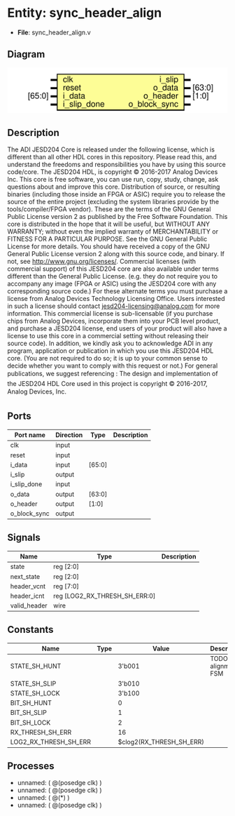 # Entity: sync_header_align

- **File**: sync_header_align.v
## Diagram

![Diagram](sync_header_align.svg "Diagram")
## Description

The ADI JESD204 Core is released under the following license, which is
 different than all other HDL cores in this repository.
 Please read this, and understand the freedoms and responsibilities you have
 by using this source code/core.
 The JESD204 HDL, is copyright © 2016-2017 Analog Devices Inc.
 This core is free software, you can use run, copy, study, change, ask
 questions about and improve this core. Distribution of source, or resulting
 binaries (including those inside an FPGA or ASIC) require you to release the
 source of the entire project (excluding the system libraries provide by the
 tools/compiler/FPGA vendor). These are the terms of the GNU General Public
 License version 2 as published by the Free Software Foundation.
 This core  is distributed in the hope that it will be useful, but WITHOUT ANY
 WARRANTY; without even the implied warranty of MERCHANTABILITY or FITNESS FOR
 A PARTICULAR PURPOSE. See the GNU General Public License for more details.
 You should have received a copy of the GNU General Public License version 2
 along with this source code, and binary.  If not, see
 <http://www.gnu.org/licenses/>.
 Commercial licenses (with commercial support) of this JESD204 core are also
 available under terms different than the General Public License. (e.g. they
 do not require you to accompany any image (FPGA or ASIC) using the JESD204
 core with any corresponding source code.) For these alternate terms you must
 purchase a license from Analog Devices Technology Licensing Office. Users
 interested in such a license should contact jesd204-licensing@analog.com for
 more information. This commercial license is sub-licensable (if you purchase
 chips from Analog Devices, incorporate them into your PCB level product, and
 purchase a JESD204 license, end users of your product will also have a
 license to use this core in a commercial setting without releasing their
 source code).
 In addition, we kindly ask you to acknowledge ADI in any program, application
 or publication in which you use this JESD204 HDL core. (You are not required
 to do so; it is up to your common sense to decide whether you want to comply
 with this request or not.) For general publications, we suggest referencing :
 The design and implementation of the JESD204 HDL Core used in this project
 is copyright © 2016-2017, Analog Devices, Inc.
 
## Ports

| Port name    | Direction | Type   | Description |
| ------------ | --------- | ------ | ----------- |
| clk          | input     |        |             |
| reset        | input     |        |             |
| i_data       | input     | [65:0] |             |
| i_slip       | output    |        |             |
| i_slip_done  | input     |        |             |
| o_data       | output    | [63:0] |             |
| o_header     | output    | [1:0]  |             |
| o_block_sync | output    |        |             |
## Signals

| Name         | Type                          | Description |
| ------------ | ----------------------------- | ----------- |
| state        | reg [2:0]                     |             |
| next_state   | reg [2:0]                     |             |
| header_vcnt  | reg [7:0]                     |             |
| header_icnt  | reg [LOG2_RX_THRESH_SH_ERR:0] |             |
| valid_header | wire                          |             |
## Constants

| Name                  | Type | Value                    | Description               |
| --------------------- | ---- | ------------------------ | ------------------------- |
| STATE_SH_HUNT         |      | 3'b001                   | TODO : Add alignment FSM  |
| STATE_SH_SLIP         |      | 3'b010                   |                           |
| STATE_SH_LOCK         |      | 3'b100                   |                           |
| BIT_SH_HUNT           |      | 0                        |                           |
| BIT_SH_SLIP           |      | 1                        |                           |
| BIT_SH_LOCK           |      | 2                        |                           |
| RX_THRESH_SH_ERR      |      | 16                       |                           |
| LOG2_RX_THRESH_SH_ERR |      | $clog2(RX_THRESH_SH_ERR) |                           |
## Processes
- unnamed: ( @(posedge clk) )
- unnamed: ( @(posedge clk) )
- unnamed: ( @(*) )
- unnamed: ( @(posedge clk) )
